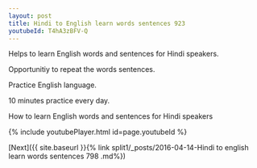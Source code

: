 ```yaml
---
layout: post
title: Hindi to English learn words sentences 923 
youtubeId: T4hA3zBFV-Q
---
```

 
 
Helps to learn English words and sentences for Hindi speakers.

Opportunitiy to repeat the words sentences. 

Practice English language. 
 
10 minutes practice every day. 
 
How to learn English words and sentences for Hindi speakers 
 
{% include youtubePlayer.html id=page.youtubeId %}
 
 
[Next]({{ site.baseurl }}{% link  split1/_posts/2016-04-14-Hindi to english learn words sentences 798 .md%})
 
